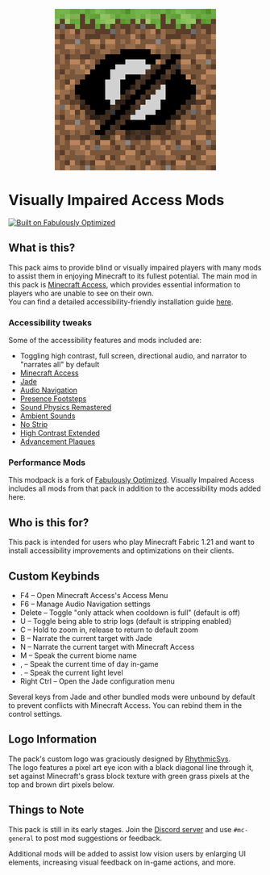 <p align="center">
  <img src="https://raw.githubusercontent.com/BrailleBennett/vi-access/main/assets/logo/320x320.png" alt="A pixel art eye icon with a black diagonal line through it, set against Minecraft's grass block texture with green grass pixels at the top and brown dirt pixels below." width="320" height="320">
</p>

# Visually Impaired Access Mods

[![Built on Fabulously Optimized](https://cdn.jsdelivr.net/npm/@intergrav/devins-badges@3/assets/cozy/built-with/fabulously-optimized_64h.png)](https://download.fo)

## What is this?

This pack aims to provide blind or visually impaired players with many mods to assist them in enjoying Minecraft to its fullest potential. The main mod in this pack is [Minecraft Access](https://github.com/minecraft-access/minecraft-access), which provides essential information to players who are unable to see on their own.  
You can find a detailed accessibility-friendly installation guide [here](https://docs.mcaccess.org/setup/modpack).

### Accessibility tweaks

Some of the accessibility features and mods included are:

- Toggling high contrast, full screen, directional audio, and narrator to "narrates all" by default
- [Minecraft Access](https://github.com/minecraft-access/minecraft-access)
- [Jade](https://modrinth.com/mod/jade)
- [Audio Navigation](https://modrinth.com/mod/audio-navigation)
- [Presence Footsteps](https://modrinth.com/mod/presence-footsteps)
- [Sound Physics Remastered](https://modrinth.com/mod/sound-physics-remastered)
- [Ambient Sounds](https://modrinth.com/mod/ambientsounds)
- [No Strip](https://modrinth.com/mod/no-strip)
- [High Contrast Extended](https://modrinth.com/resourcepack/high-contrast-extended)
- [Advancement Plaques](https://modrinth.com/mod/advancement-plaques)

### Performance Mods

This modpack is a fork of [Fabulously Optimized](https://download.fo). Visually Impaired Access includes all mods from that pack in addition to the accessibility mods added here.

## Who is this for?

This pack is intended for users who play Minecraft Fabric 1.21 and want to install accessibility improvements and optimizations on their clients.

## Custom Keybinds

- F4 – Open Minecraft Access's Access Menu  
- F6 – Manage Audio Navigation settings  
- Delete – Toggle "only attack when cooldown is full" (default is off)  
- U – Toggle being able to strip logs (default is stripping enabled)  
- C – Hold to zoom in, release to return to default zoom  
- B – Narrate the current target with Jade  
- N – Narrate the current target with Minecraft Access  
- M – Speak the current biome name  
- , – Speak the current time of day in-game  
- . – Speak the current light level  
- Right Ctrl – Open the Jade configuration menu  

Several keys from Jade and other bundled mods were unbound by default to prevent conflicts with Minecraft Access. You can rebind them in the control settings.

## Logo Information

The pack's custom logo was graciously designed by [RhythmicSys](https://github.com/RhythmicSys).  
The logo features a pixel art eye icon with a black diagonal line through it, set against Minecraft's grass block texture with green grass pixels at the top and brown dirt pixels below.

## Things to Note

This pack is still in its early stages. Join the [Discord server](https://discord.mcaccess.org) and use `#mc-general` to post mod suggestions or feedback.

Additional mods will be added to assist low vision users by enlarging UI elements, increasing visual feedback on in-game actions, and more.
